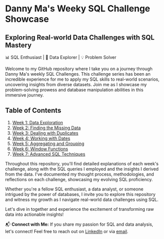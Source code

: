# Danny Ma's Weeky SQL Challenge Showcase

## Exploring Real-world Data Challenges with SQL Mastery

📊 SQL Enthusiast | 🚀 Data Explorer | 💡 Problem Solver

Welcome to my GitHub repository where I take you on a journey through Danny Ma's weekly SQL Challenges. This challenge series has been an incredible experience for me to apply my SQL skills to real-world scenarios, uncovering insights from diverse datasets. Join me as I showcase my problem-solving prowess and database manipulation abilities in this immersive journey.

## Table of Contents

1. [Week 1: Data Exploration](https://github.com/maricsnel/WeeklySQLChallenge/blob/WeeklySQLChallenge/Case%20Study%201:%20Danny's%20Diner.md)
2. [Week 2: Finding the Missing Data](#week-2-finding-the-missing-data)
3. [Week 3: Dealing with Duplicates](#week-3-dealing-with-duplicates)
4. [Week 4: Working with Dates](#week-4-working-with-dates)
5. [Week 5: Aggregating and Grouping](#week-5-aggregating-and-grouping)
6. [Week 6: Window Functions](#week-6-window-functions)
7. [Week 7: Advanced SQL Techniques](#week-7-advanced-sql-techniques)

Throughout this repository, you'll find detailed explanations of each week's challenge, along with the SQL queries I employed and the insights I derived from the data. I've documented my thought process, methodologies, and reflections on each challenge, showcasing my evolving SQL proficiency.

Whether you're a fellow SQL enthusiast, a data analyst, or someone intrigued by the power of databases, I invite you to explore this repository and witness my growth as I navigate real-world data challenges using SQL.

Let's dive in together and experience the excitement of transforming raw data into actionable insights!

📬 **Connect with Me:**
If you share my passion for SQL and data analysis, let's connect! Feel free to reach out on [LinkedIn](https://www.linkedin.com/in/maricsnel) or via [email](mailto:snel.maric@gmail.com).
